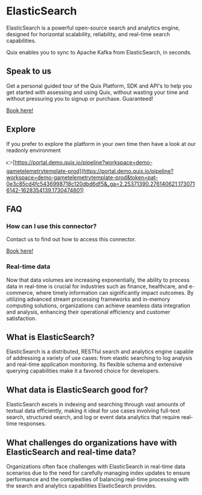 <!--[tech-name]-->
# ElasticSearch

<!--[blurb-about-tech]-->
ElasticSearch is a powerful open-source search and analytics engine, designed for horizontal scalability, reliability, and real-time search capabilities.

Quix enables you to sync to Apache Kafka <span id="to_or_from">from</span> <span id="techname">ElasticSearch</span>, in seconds.

## Speak to us

Get a personal guided tour of the Quix Platform, SDK and API's to help you get started with assessing and using Quix, without wasting your time and without pressuring you to signup or purchase. Guaranteed!

[Book here!](https://quix.io/book-a-demo)

## Explore

If you prefer to explore the platform in your own time then have a look at our readonly environment

👉[https://portal.demo.quix.io/pipeline?workspace=demo-gametelemetrytemplate-prod](https://portal.demo.quix.io/pipeline?workspace=demo-gametelemetrytemplate-prod&token=pat-0e3c85cd4fc5436998718c120dbd6df5&_ga=2.25371390.276140621.1730716142-1628354139.1730474801)

## FAQ 

### How can I use this connector?

Contact us to find out how to access this connector.

[Book here!](https://quix.io/book-a-demo)

### Real-time data

Now that data volumes are increasing exponentially, the ability to process data in real-time is crucial for industries such as finance, healthcare, and e-commerce, where timely information can significantly impact outcomes. By utilizing advanced stream processing frameworks and in-memory computing solutions, organizations can achieve seamless data integration and analysis, enhancing their operational efficiency and customer satisfaction.

## What is <span id="techname">ElasticSearch</span>?

<!--[tech-seo-text]-->
ElasticSearch is a distributed, RESTful search and analytics engine capable of addressing a variety of use cases: from elastic searching to log analysis and real-time application monitoring. Its flexible schema and extensive querying capabilities make it a favored choice for developers.

## What data is <span id="techname">ElasticSearch</span> good for?

<!--[tech-data-seo-text]-->
ElasticSearch excels in indexing and searching through vast amounts of textual data efficiently, making it ideal for use cases involving full-text search, structured search, and log or event data analytics that require real-time responses.

## What challenges do organizations have with <span id="techname">ElasticSearch</span> and real-time data?

<!--[tech-challenges-seo-text]-->
Organizations often face challenges with ElasticSearch in real-time data scenarios due to the need for carefully managing index updates to ensure performance and the complexities of balancing real-time processing with the search and analytics capabilities ElasticSearch provides.